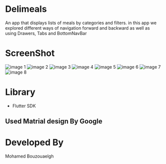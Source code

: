 # Delimeals
An app that displays lists of meals by categories and filters.
in this app we explored different ways of navigation forward and backward as well as using Drawers, Tabs and BottomNavBar 
# ScreenShot 
   ![image 1](/screenshot/src01.png?raw=false) ![image 2](/screenshot/src02.png?raw=false) ![image 3](/screenshot/src03.png?raw=false) ![image 4](/screenshot/src04.png?raw=false) ![image 5](/screenshot/src05.png?raw=false) ![image 6](/screenshot/src06.png?raw=false) ![image 7](/screenshot/src07.png?raw=false) ![image 8](/screenshot/src08.png?raw=false) 
# Library 
 - Flutter SDK
## Used Matrial design By Google
# Developed By
 Mohamed Bouzouaelgh
